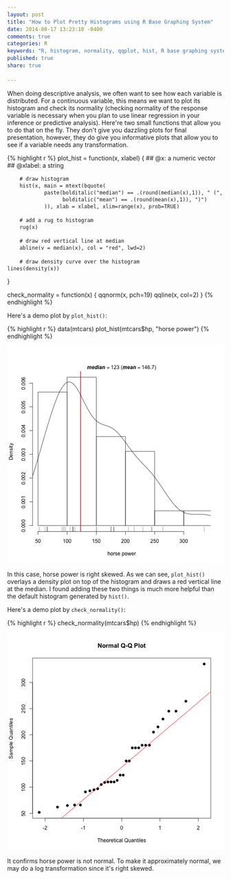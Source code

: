 ```yaml
---
layout: post
title: "How to Plot Pretty Histograms using R Base Graphing System"
date: 2014-08-17 13:23:10 -0400
comments: true
categories: R
keywords: "R, histogram, normality, qqplot, hist, R base graphing system"
published: true
share: true

---
```

When doing descriptive analysis, we often want to see how each variable is distributed. For a continuous variable, this means we want to plot its histogram and check its normality (checking normality of the response variable is necessary when you plan to use linear regression in your inference or predictive analysis). Here're two small functions that allow you to do that on the fly. They don't give you dazzling plots for final presentation, however, they do give you informative plots that allow you to see if a variable needs any transformation.


{% highlight r %}
plot_hist = function(x, xlabel) {
        ## @x: a numeric vector
        ## @xlabel: a string
        
        # draw histogram
        hist(x, main = mtext(bquote(
                paste(bolditalic("median") == .(round(median(x),1)), " (",
                      bolditalic("mean") == .(round(mean(x),1)), ")")
                )), xlab = xlabel, xlim=range(x), prob=TRUE)
        
        # add a rug to histogram
        rug(x)

        # draw red vertical line at median
        abline(v = median(x), col = "red", lwd=2)  
                
        # draw density curve over the histogram
	lines(density(x))   
}

check_normality = function(x) {
	qqnorm(x, pch=19)
	qqline(x, col=2)
}
{% endhighlight %}

Here's a demo plot by `plot_hist()`:

{% highlight r %}
data(mtcars)
plot_hist(mtcars$hp, "horse power")
{% endhighlight %}

![center](/../figs/2014-08-17-how-to-plot-pretty-histograms-using-r-base-graphing-system/unnamed-chunk-2-1.png) 

In this case, horse power is right skewed. As we can see, `plot_hist()` overlays a density plot on top of the histogram and draws a red vertical line at the median. I found adding these two things is much more helpful than the default histogram generated by `hist()`. 

Here's a demo plot by `check_normality()`:

{% highlight r %}
check_normality(mtcars$hp)
{% endhighlight %}

![center](/../figs/2014-08-17-how-to-plot-pretty-histograms-using-r-base-graphing-system/unnamed-chunk-3-1.png) 

It confirms horse power is not normal. To make it approximately normal, we may do a log transformation since it's right skewed.
